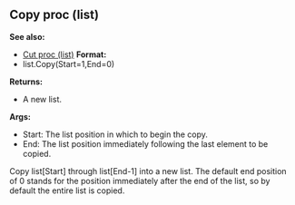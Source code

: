 ## Copy proc (list)
**See also:**
+   [Cut proc (list)](/ref/list/proc/Cut.md) <!-- -->
**Format:**
+   list.Copy(Start=1,End=0)
<!-- -->
**Returns:**
+   A new list.
<!-- -->
**Args:**
+   Start: The list position in which to begin the copy.
+   End: The list position immediately following the last element to be
    copied.


Copy list\[Start\] through list\[End-1\] into a new list. The
default end position of 0 stands for the position immediately after the
end of the list, so by default the entire list is copied.
